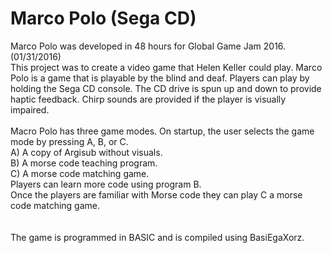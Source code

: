 # Marco Polo (Sega CD)
Marco Polo was developed in 48 hours for Global Game Jam 2016. (01/31/2016)<br />
This project was to create a video game that Helen Keller could play. Marco Polo is a game that is playable by the blind and deaf. Players can play by holding the Sega CD console. The CD drive is spun up and down to provide haptic feedback. Chirp sounds are provided if the player is visually impaired.
<br /><br />
Macro Polo has three game modes. On startup, the user selects the game mode by pressing A, B, or C.<br />
    A) A copy of Argisub without visuals.<br />
    B) A morse code teaching program.<br />
    C) A morse code matching game.<br />
Players can learn more code using program B.<br />
Once the players are familiar with Morse code they can play C a morse code matching game. <br />
<br ><br />
The game is programmed in BASIC and is compiled using BasiEgaXorz.
